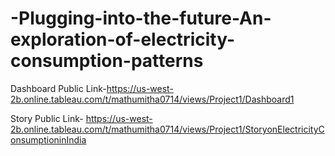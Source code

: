 # -Plugging-into-the-future-An-exploration-of-electricity-consumption-patterns


Dashboard Public Link-https://us-west-2b.online.tableau.com/t/mathumitha0714/views/Project1/Dashboard1

Story Public Link- https://us-west-2b.online.tableau.com/t/mathumitha0714/views/Project1/StoryonElectricityConsumptioninIndia
